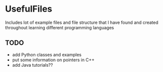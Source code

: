 # UsefulFiles

Includes lot of example files and file structure that I have found and created throughout learning different programming languages

## TODO
 - add Python classes and examples
 - put some information on pointers in C++
 - add Java tutorials?? 
